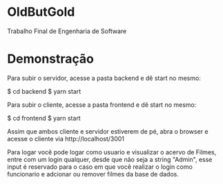 # OldButGold
Trabalho Final de Engenharia de Software

# Demonstração

Para subir o servidor, acesse a pasta backend e dê start no mesmo:

$ cd backend
$ yarn start

Para subir o cliente, acesse a pasta frontend e dê start no mesmo:

$ cd frontend
$ yarn start

Assim que ambos cliente e servidor estiverem de pé, abra o browser e acesse o cliente via http://localhost/3001

Para logar você pode logar como usuario e visualizar o acervo de Filmes, entre com um login qualquer, desde que não seja a string "Admin", esse input é reservado para o caso em que você realizar o login como funcionario e adcionar ou remover filmes da base de dados.
